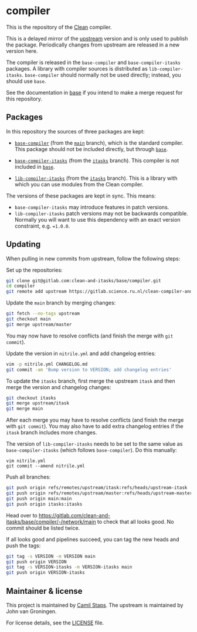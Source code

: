 # compiler

This is the repository of the [Clean][] compiler.

This is a delayed mirror of the [upstream][] version and is only used to
publish the package. Periodically changes from upstream are released in a new
version here.

The compiler is released in the `base-compiler` and `base-compiler-itasks`
packages. A library with compiler sources is distributed as
`lib-compiler-itasks`. `base-compiler` should normally not be used directly;
instead, you should use `base`.

See the documentation in [base][] if you intend to make a merge request for
this repository.

## Packages

In this repository the sources of three packages are kept:

- [`base-compiler`][base-compiler] (from the [`main`][main] branch), which is
  the standard compiler. This package should not be included directly, but
  through [`base`][base].

- [`base-compiler-itasks`][base-compiler-itasks] (from the [`itasks`][itasks]
  branch). This compiler is not included in [`base`][base].

- [`lib-compiler-itasks`][lib-compiler-itasks] (from the [`itasks`][itasks]
  branch). This is a library with which you can use modules from the Clean
  compiler.

The versions of these packages are kept in sync. This means:

- `base-compiler-itasks` may introduce features in patch versions.
- `lib-compiler-itasks` patch versions may not be backwards compatible.
  Normally you will want to use this dependency with an exact version
  constraint, e.g. `=1.0.0`.

## Updating

When pulling in new commits from upstream, follow the following steps:

Set up the repositories:

```bash
git clone git@gitlab.com:clean-and-itasks/base/compiler.git
cd compiler
git remote add upstream https://gitlab.science.ru.nl/clean-compiler-and-rts/compiler.git
```

Update the `main` branch by merging changes:

```bash
git fetch --no-tags upstream
git checkout main
git merge upstream/master
```

You may now have to resolve conflicts (and finish the merge with `git commit`).

Update the version in `nitrile.yml` and add changelog entries:

```bash
vim -p nitrile.yml CHANGELOG.md
git commit -am 'Bump version to VERSION; add changelog entries'
```

To update the `itasks` branch, first merge the upstream `itask` and then merge
the version and changelog changes:

```bash
git checkout itasks
git merge upstream/itask
git merge main
```

After each merge you may have to resolve conflicts (and finish the merge with
`git commit`). You may also have to add extra changelog entries if the `itask`
branch includes more changes.

The version of `lib-compiler-itasks` needs to be set to the same value as
`base-compiler-itasks` (which follows `base-compiler`). Do this manually:

```base
vim nitrile.yml
git commit --amend nitrile.yml
```

Push all branches:

```bash
git push origin refs/remotes/upstream/itask:refs/heads/upstream-itask
git push origin refs/remotes/upstream/master:refs/heads/upstream-master
git push origin main:main
git push origin itasks:itasks
```

Head over to https://gitlab.com/clean-and-itasks/base/compiler/-/network/main
to check that all looks good. No commit should be listed twice.

If all looks good and pipelines succeed, you can tag the new heads and push the
tags:

```bash
git tag -s VERSION -m VERSION main
git push origin VERSION
git tag -s VERSION-itasks -m VERSION-itasks main
git push origin VERSION-itasks
```

## Maintainer & license

This project is maintained by [Camil Staps][].
The upstream is maintained by John van Groningen.

For license details, see the [LICENSE](/LICENSE) file.

[base]: https://clean-lang.org/pkg/base/
[base-compiler]: https://clean-lang.org/pkg/base-compiler/
[base-compiler-itasks]: https://clean-lang.org/pkg/base-compiler-itasks/
[Camil Staps]: https://camilstaps.nl
[Clean]: https://clean-lang.org/
[itasks]: https://gitlab.com/clean-and-itasks/base/compiler/-/tree/itasks
[lib-compiler-itasks]: https://clean-lang.org/pkg/lib-compiler-itasks/
[main]: https://gitlab.com/clean-and-itasks/base/compiler/-/tree/main
[upstream]: https://gitlab.com/clean-compiler-and-rts/compiler
